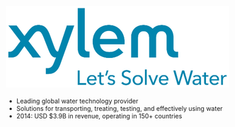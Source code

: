 ## ![Xylem: Let's Solve Water](resources/xylem-logo.png)

* Leading global water technology provider <!-- .element: class="fragment" -->
* Solutions for transporting, treating, testing, and effectively using water <!-- .element: class="fragment" -->
* 2014: USD $3.9B in revenue, operating in 150+ countries <!-- .element: class="fragment" -->